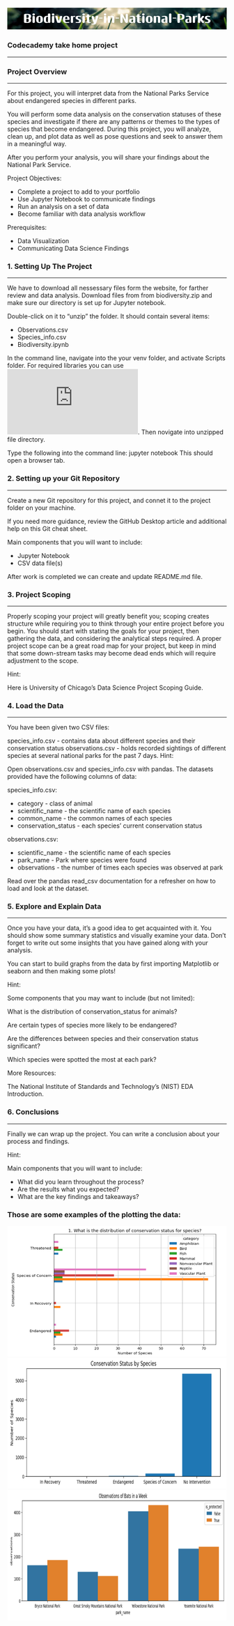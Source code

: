 ![](https://github.com/Kate-Pol/Biodiversity-in-National-Parks/blob/main/png%20files/Biodiversity-in-National-Parks.png)

### Codecademy take home project
---
### Project Overview
---
For this project, you will interpret data from the National Parks Service about endangered species in different parks.

You will perform some data analysis on the conservation statuses of these species and investigate if there are any patterns or themes to the types of species that become endangered. During this project, you will analyze, clean up, and plot data as well as pose questions and seek to answer them in a meaningful way.

After you perform your analysis, you will share your findings about the National Park Service.

Project Objectives:
- Complete a project to add to your portfolio
- Use Jupyter Notebook to communicate findings
- Run an analysis on a set of data
- Become familiar with data analysis workflow

Prerequisites:
- Data Visualization
- Communicating Data Science Findings

### 1. Setting Up The Project
---
We have to download all nessessary files form the website, for farther review and data analysis.
Download files from from biodiversity.zip and make sure our directory is set up for Jupyter notebook.

Double-click on it to “unzip” the folder. It should contain several items:
- Observations.csv
- Species_info.csv
- Biodiversity.ipynb

In the command line, navigate into the your venv folder, and activate Scripts folder. For required libraries you can use ![requirements file](https://github.com/Kate-Pol/Biodiversity-in-National-Parks/blob/main/requirements.txt). 
Then novigate into unzipped file directory.

Type the following into the command line: jupyter notebook This should open a browser tab.

### 2. Setting up your Git Repository
---
Create a new Git repository for this project, and connet it to the project folder on your machine. 

If you need more guidance, review the GitHub Desktop article and additional help on this Git cheat sheet.

Main components that you will want to include:

- Jupyter Notebook
- CSV data file(s)

After work is completed we can create and update README.md file. 

### 3. Project Scoping
---
Properly scoping your project will greatly benefit you; scoping creates structure while requiring you to think through your entire project before you begin. You should start with stating the goals for your project, then gathering the data, and considering the analytical steps required. A proper project scope can be a great road map for your project, but keep in mind that some down-stream tasks may become dead ends which will require adjustment to the scope.

Hint:

Here is University of Chicago’s Data Science Project Scoping Guide.

### 4. Load the Data
---
You have been given two CSV files:

species_info.csv - contains data about different species and their conservation status
observations.csv - holds recorded sightings of different species at several national parks for the past 7 days.
Hint:

Open observations.csv and species_info.csv with pandas. The datasets provided have the following columns of data:

species_info.csv:
- category - class of animal
- scientific_name - the scientific name of each species
- common_name - the common names of each species
- conservation_status - each species’ current conservation status

observations.csv:
- scientific_name - the scientific name of each species
- park_name - Park where species were found
- observations - the number of times each species was observed at park

Read over the pandas read_csv documentation for a refresher on how to load and look at the dataset.

### 5. Explore and Explain Data
---
Once you have your data, it’s a good idea to get acquainted with it. You should show some summary statistics and visually examine your data. Don’t forget to write out some insights that you have gained along with your analysis.

You can start to build graphs from the data by first importing Matplotlib or seaborn and then making some plots!

Hint:

Some components that you may want to include (but not limited):

What is the distribution of conservation_status for animals?

Are certain types of species more likely to be endangered?

Are the differences between species and their conservation status significant?

Which species were spotted the most at each park?

More Resources:

The National Institute of Standards and Technology’s (NIST) EDA Introduction.

### 6. Conclusions
---
Finally we can wrap up the project. You can write a conclusion about your process and findings.

Hint:

Main components that you will want to include:

- What did you learn throughout the process?
- Are the results what you expected?
- What are the key findings and takeaways?

### Those are some examples of the plotting the data: 

<img src="https://github.com/Kate-Pol/Biodiversity-in-National-Parks/blob/main/png%20files/distribution%20of%20conservation%20status.PNG" width="550" height="300">

<img src="https://github.com/Kate-Pol/Biodiversity-in-National-Parks/blob/main/png%20files/Conservation%20Status%20by%20Species.PNG" width="550" height="300">

<img src="https://github.com/Kate-Pol/Biodiversity-in-National-Parks/blob/main/png%20files/Observations%20of%20Bats%20in%20a%20Week.PNG" width="550" height="300">


